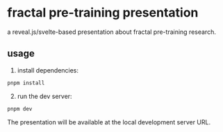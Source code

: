 # fractal pre-training presentation

a reveal.js/svelte-based presentation about fractal pre-training research.

## usage

1. install dependencies:

```bash
pnpm install
```

2. run the dev server:

```bash
pnpm dev
```

The presentation will be available at the local development server URL.
